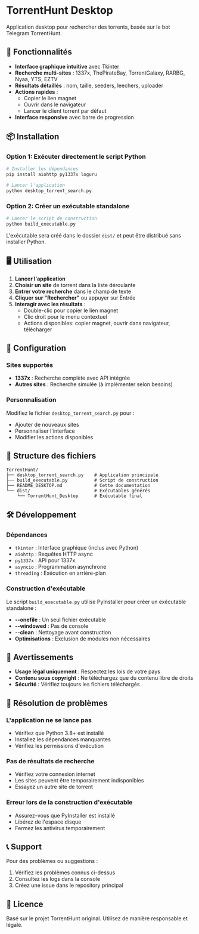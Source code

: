# TorrentHunt Desktop

Application desktop pour rechercher des torrents, basée sur le bot Telegram TorrentHunt.

## 🚀 Fonctionnalités

- **Interface graphique intuitive** avec Tkinter
- **Recherche multi-sites** : 1337x, ThePirateBay, TorrentGalaxy, RARBG, Nyaa, YTS, EZTV
- **Résultats détaillés** : nom, taille, seeders, leechers, uploader
- **Actions rapides** :
  - Copier le lien magnet
  - Ouvrir dans le navigateur
  - Lancer le client torrent par défaut
- **Interface responsive** avec barre de progression

## 📦 Installation

### Option 1: Exécuter directement le script Python

```bash
# Installer les dépendances
pip install aiohttp py1337x loguru

# Lancer l'application
python desktop_torrent_search.py
```

### Option 2: Créer un exécutable standalone

```bash
# Lancer le script de construction
python build_executable.py
```

L'exécutable sera créé dans le dossier `dist/` et peut être distribué sans installer Python.

## 🖥️ Utilisation

1. **Lancer l'application**
2. **Choisir un site** de torrent dans la liste déroulante
3. **Entrer votre recherche** dans le champ de texte
4. **Cliquer sur "Rechercher"** ou appuyer sur Entrée
5. **Interagir avec les résultats** :
   - Double-clic pour copier le lien magnet
   - Clic droit pour le menu contextuel
   - Actions disponibles: copier magnet, ouvrir dans navigateur, télécharger

## 🔧 Configuration

### Sites supportés

- **1337x** : Recherche complète avec API intégrée
- **Autres sites** : Recherche simulée (à implémenter selon besoins)

### Personnalisation

Modifiez le fichier `desktop_torrent_search.py` pour :
- Ajouter de nouveaux sites
- Personnaliser l'interface
- Modifier les actions disponibles

## 📁 Structure des fichiers

```
TorrentHunt/
├── desktop_torrent_search.py    # Application principale
├── build_executable.py          # Script de construction
├── README_DESKTOP.md            # Cette documentation
└── dist/                        # Exécutables générés
    └── TorrentHunt_Desktop      # Exécutable final
```

## 🛠️ Développement

### Dépendances

- `tkinter` : Interface graphique (inclus avec Python)
- `aiohttp` : Requêtes HTTP async
- `py1337x` : API pour 1337x
- `asyncio` : Programmation asynchrone
- `threading` : Exécution en arrière-plan

### Construction d'exécutable

Le script `build_executable.py` utilise PyInstaller pour créer un exécutable standalone :

- **--onefile** : Un seul fichier exécutable
- **--windowed** : Pas de console
- **--clean** : Nettoyage avant construction
- **Optimisations** : Exclusion de modules non nécessaires

## 🚨 Avertissements

- **Usage légal uniquement** : Respectez les lois de votre pays
- **Contenu sous copyright** : Ne téléchargez que du contenu libre de droits
- **Sécurité** : Vérifiez toujours les fichiers téléchargés

## 🐛 Résolution de problèmes

### L'application ne se lance pas
- Vérifiez que Python 3.8+ est installé
- Installez les dépendances manquantes
- Vérifiez les permissions d'exécution

### Pas de résultats de recherche
- Vérifiez votre connexion internet
- Les sites peuvent être temporairement indisponibles
- Essayez un autre site de torrent

### Erreur lors de la construction d'exécutable
- Assurez-vous que PyInstaller est installé
- Libérez de l'espace disque
- Fermez les antivirus temporairement

## 📞 Support

Pour des problèmes ou suggestions :
1. Vérifiez les problèmes connus ci-dessus
2. Consultez les logs dans la console
3. Créez une issue dans le repository principal

## 📜 Licence

Basé sur le projet TorrentHunt original. Utilisez de manière responsable et légale.